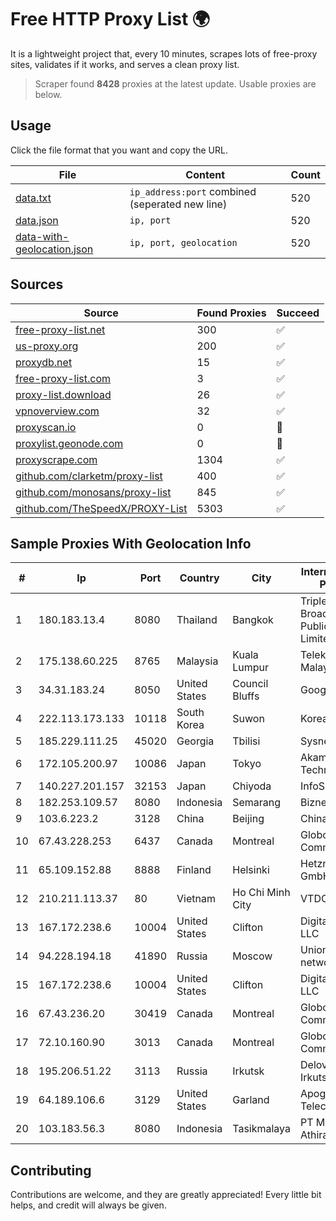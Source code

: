 
# Free HTTP Proxy List 🌍

It is a lightweight project that, every 10 minutes, scrapes lots of free-proxy sites, validates if it works, and serves a clean proxy list.


> Scraper found **8428** proxies at the latest update. Usable proxies are below.

## Usage

Click the file format that you want and copy the URL.


|File|Content|Count|
|----|-------|-----|
|[data.txt](https://raw.githubusercontent.com/themiralay/Proxy-List-World/master/data.txt)|`ip_address:port` combined (seperated new line)|520|
|[data.json](https://raw.githubusercontent.com/themiralay/Proxy-List-World/master/data.json)|`ip, port`|520|
|[data-with-geolocation.json](https://raw.githubusercontent.com/themiralay/Proxy-List-World/master/data-with-geolocation.json)|`ip, port, geolocation`|520|

## Sources

|Source|Found Proxies|Succeed|
|------|-------------|-------|
|[free-proxy-list.net](https://free-proxy-list.net)|300|✅|
|[us-proxy.org](https://www.us-proxy.org)|200|✅|
|[proxydb.net](http://proxydb.net)|15|✅|
|[free-proxy-list.com](https://free-proxy-list.com/?page=&port=&type%5B%5D=http&type%5B%5D=https&up_time=0&search=Search)|3|✅|
|[proxy-list.download](https://www.proxy-list.download/HTTP)|26|✅|
|[vpnoverview.com](https://vpnoverview.com/privacy/anonymous-browsing/free-proxy-servers)|32|✅|
|[proxyscan.io](https://www.proxyscan.io)|0|🚫|
|[proxylist.geonode.com](https://proxylist.geonode.com/api/proxy-list?limit=300&page=1&sort_by=lastChecked&sort_type=desc&protocols=http,https)|0|🚫|
|[proxyscrape.com](https://api.proxyscrape.com/v2/?request=displayproxies&protocol=http&timeout=10000&country=all&ssl=all&anonymity=all)|1304|✅|
|[github.com/clarketm/proxy-list](https://raw.githubusercontent.com/clarketm/proxy-list/master/proxy-list-raw.txt)|400|✅|
|[github.com/monosans/proxy-list](https://raw.githubusercontent.com/monosans/proxy-list/main/proxies/http.txt)|845|✅|
|[github.com/TheSpeedX/PROXY-List](https://raw.githubusercontent.com/TheSpeedX/PROXY-List/master/http.txt)|5303|✅|


## Sample Proxies With Geolocation Info

|#|Ip|Port|Country|City|Internet Service Provider|
|-|--|----|-------|----|-------------------------|
|1|180.183.13.4|8080|Thailand|Bangkok|Triple T Broadband Public Company Limited|
|2|175.138.60.225|8765|Malaysia|Kuala Lumpur|Telekom Malaysia Berhad|
|3|34.31.183.24|8050|United States|Council Bluffs|Google LLC|
|4|222.113.173.133|10118|South Korea|Suwon|Korea Telecom|
|5|185.229.111.25|45020|Georgia|Tbilisi|Sysnet LLC|
|6|172.105.200.97|10086|Japan|Tokyo|Akamai Technologies|
|7|140.227.201.157|32153|Japan|Chiyoda|InfoSphere|
|8|182.253.109.57|8080|Indonesia|Semarang|Biznet Metronet|
|9|103.6.223.2|3128|China|Beijing|China Unicom|
|10|67.43.228.253|6437|Canada|Montreal|GloboTech Communications|
|11|65.109.152.88|8888|Finland|Helsinki|Hetzner Online GmbH|
|12|210.211.113.37|80|Vietnam|Ho Chi Minh City|VTDC|
|13|167.172.238.6|10004|United States|Clifton|DigitalOcean, LLC|
|14|94.228.194.18|41890|Russia|Moscow|Uniontel ZAO network|
|15|167.172.238.6|10004|United States|Clifton|DigitalOcean, LLC|
|16|67.43.236.20|30419|Canada|Montreal|GloboTech Communications|
|17|72.10.160.90|3013|Canada|Montreal|GloboTech Communications|
|18|195.206.51.22|3113|Russia|Irkutsk|Delovaya Set' - Irkutsk|
|19|64.189.106.6|3129|United States|Garland|Apogee Telecom Inc.|
|20|103.183.56.3|8080|Indonesia|Tasikmalaya|PT Multi Karya Athira|



## Contributing

Contributions are welcome, and they are greatly appreciated! Every
little bit helps, and credit will always be given.

